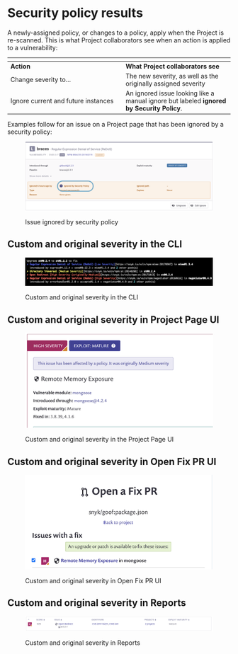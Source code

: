 # Security policy results

A newly-assigned policy, or changes to a policy, apply when the Project is re-scanned. This is what Project collaborators see when an action is applied to a vulnerability:

<table data-header-hidden><thead><tr><th width="246"></th><th></th></tr></thead><tbody><tr><td><strong>Action</strong></td><td><strong>What Project collaborators see</strong></td></tr><tr><td>Change severity to…</td><td>The new severity, as well as the originally assigned severity</td></tr><tr><td>Ignore current and future instances</td><td>An ignored issue looking like a manual ignore but labeled <strong>ignored by Security Policy</strong>.</td></tr></tbody></table>

Examples follow for an issue on a Project page that has been ignored by a security policy:

<figure><img src="../../../.gitbook/assets/screenshot_2021-07-28_at_12.50.46.png" alt="Issue ignored by security policy"><figcaption><p>Issue ignored by security policy</p></figcaption></figure>

## **Custom and original severity in the CLI**

<div align="left"><figure><img src="../../../.gitbook/assets/unnamed.png" alt="Custom and original severity in the CLI"><figcaption><p>Custom and original severity in the CLI</p></figcaption></figure></div>

## **Custom and original severity in Project Page UI**

<div align="left"><figure><img src="../../../.gitbook/assets/unnamed-1.png" alt="Custom and original severity in the Project Page UI"><figcaption><p>Custom and original severity in the Project Page UI</p></figcaption></figure></div>

## **Custom and original severity in Open Fix PR UI**

<div align="left"><figure><img src="../../../.gitbook/assets/unnamed-2.png" alt="Custom and original severity in Open Fix PR UI"><figcaption><p>Custom and original severity in Open Fix PR UI</p></figcaption></figure></div>

## **Custom and original severity in Reports**

<div align="left"><figure><img src="../../../.gitbook/assets/screenshot_2020-10-21_at_9.30.03_am.png" alt="Custom and original severity in Reports"><figcaption><p>Custom and original severity in Reports</p></figcaption></figure></div>
